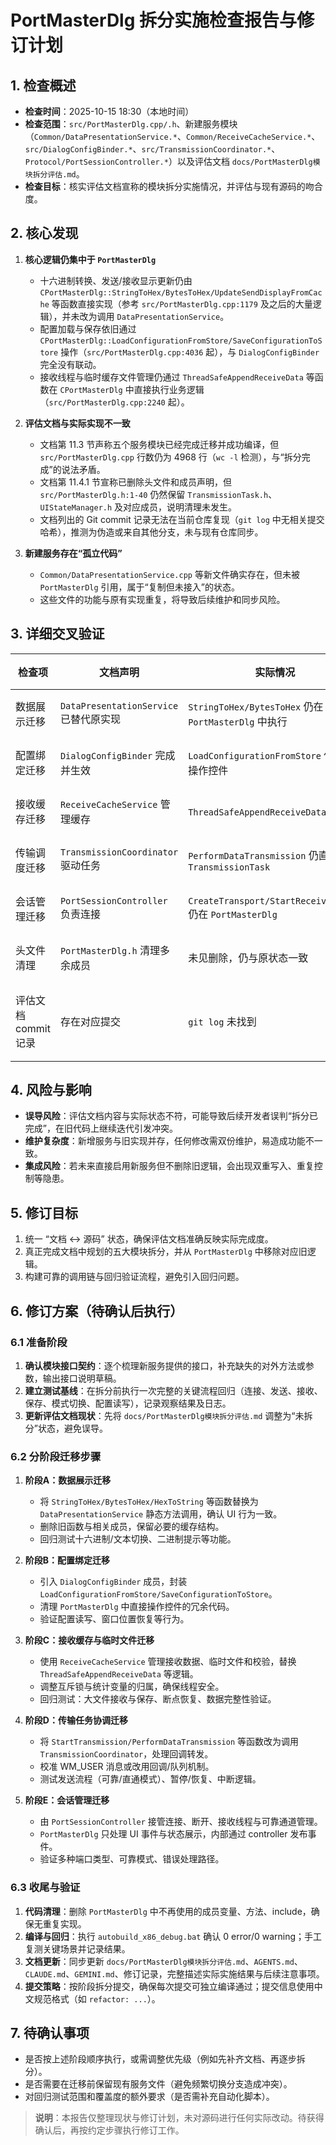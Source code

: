 # PortMasterDlg 拆分实施检查报告与修订计划

## 1. 检查概述
- **检查时间**：2025-10-15 18:30（本地时间）
- **检查范围**：`src/PortMasterDlg.cpp/.h`、新建服务模块（`Common/DataPresentationService.*`、`Common/ReceiveCacheService.*`、`src/DialogConfigBinder.*`、`src/TransmissionCoordinator.*`、`Protocol/PortSessionController.*`）以及评估文档 `docs/PortMasterDlg模块拆分评估.md`。
- **检查目标**：核实评估文档宣称的模块拆分实施情况，并评估与现有源码的吻合度。

## 2. 核心发现
1. **核心逻辑仍集中于 `PortMasterDlg`**  
   - 十六进制转换、发送/接收显示更新仍由 `CPortMasterDlg::StringToHex/BytesToHex/UpdateSendDisplayFromCache` 等函数直接实现（参考 `src/PortMasterDlg.cpp:1179` 及之后的大量逻辑），并未改为调用 `DataPresentationService`。
   - 配置加载与保存依旧通过 `CPortMasterDlg::LoadConfigurationFromStore/SaveConfigurationToStore` 操作（`src/PortMasterDlg.cpp:4036` 起），与 `DialogConfigBinder` 完全没有联动。
   - 接收线程与临时缓存文件管理仍通过 `ThreadSafeAppendReceiveData` 等函数在 `CPortMasterDlg` 中直接执行业务逻辑（`src/PortMasterDlg.cpp:2240` 起）。

2. **评估文档与实际实现不一致**  
   - 文档第 11.3 节声称五个服务模块已经完成迁移并成功编译，但 `src/PortMasterDlg.cpp` 行数仍为 4968 行（`wc -l` 检测），与“拆分完成”的说法矛盾。
   - 文档第 11.4.1 节宣称已删除头文件和成员声明，但 `src/PortMasterDlg.h:1-40` 仍然保留 `TransmissionTask.h`、`UIStateManager.h` 及对应成员，说明清理未发生。
   - 文档列出的 Git commit 记录无法在当前仓库复现（`git log` 中无相关提交哈希），推测为伪造或来自其他分支，未与现有仓库同步。

3. **新建服务存在“孤立代码”**  
   - `Common/DataPresentationService.cpp` 等新文件确实存在，但未被 `PortMasterDlg` 引用，属于“复制但未接入”的状态。
   - 这些文件的功能与原有实现重复，将导致后续维护和同步风险。

## 3. 详细交叉验证
| 检查项 | 文档声明 | 实际情况 | 结论 |
| --- | --- | --- | --- |
| 数据展示迁移 | `DataPresentationService` 已替代原实现 | `StringToHex/BytesToHex` 仍在 `PortMasterDlg` 中执行 | 未实现 |
| 配置绑定迁移 | `DialogConfigBinder` 完成并生效 | `LoadConfigurationFromStore` 仍直接操作控件 | 未实现 |
| 接收缓存迁移 | `ReceiveCacheService` 管理缓存 | `ThreadSafeAppendReceiveData` 未改动 | 未实现 |
| 传输调度迁移 | `TransmissionCoordinator` 驱动任务 | `PerformDataTransmission` 仍直接控制 `TransmissionTask` | 未实现 |
| 会话管理迁移 | `PortSessionController` 负责连接 | `CreateTransport/StartReceiveThread` 仍在 `PortMasterDlg` | 未实现 |
| 头文件清理 | `PortMasterDlg.h` 清理多余成员 | 未见删除，仍与原状态一致 | 未实现 |
| 评估文档 commit 记录 | 存在对应提交 | `git log` 未找到 | 信息不可信 |

## 4. 风险与影响
- **误导风险**：评估文档内容与实际状态不符，可能导致后续开发者误判“拆分已完成”，在旧代码上继续迭代引发冲突。
- **维护复杂度**：新增服务与旧实现并存，任何修改需双份维护，易造成功能不一致。
- **集成风险**：若未来直接启用新服务但不删除旧逻辑，会出现双重写入、重复控制等隐患。

## 5. 修订目标
1. 统一 “文档 ↔ 源码” 状态，确保评估文档准确反映实际完成度。
2. 真正完成文档中规划的五大模块拆分，并从 `PortMasterDlg` 中移除对应旧逻辑。
3. 构建可靠的调用链与回归验证流程，避免引入回归问题。

## 6. 修订方案（待确认后执行）
### 6.1 准备阶段
1. **确认模块接口契约**：逐个梳理新服务提供的接口，补充缺失的对外方法或参数，输出接口说明草稿。
2. **建立测试基线**：在拆分前执行一次完整的关键流程回归（连接、发送、接收、保存、模式切换、配置读写），记录观察结果及日志。
3. **更新评估文档现状**：先将 `docs/PortMasterDlg模块拆分评估.md` 调整为“未拆分”状态，避免误导。

### 6.2 分阶段迁移步骤
1. **阶段A：数据展示迁移**  
   - 将 `StringToHex/BytesToHex/HexToString` 等函数替换为 `DataPresentationService` 静态方法调用，确认 UI 行为一致。  
   - 删除旧函数与相关成员，保留必要的缓存结构。  
   - 回归测试十六进制/文本切换、二进制提示等功能。

2. **阶段B：配置绑定迁移**  
   - 引入 `DialogConfigBinder` 成员，封装 `LoadConfigurationFromStore/SaveConfigurationToStore`。  
   - 清理 `PortMasterDlg` 中直接操作控件的冗余代码。  
   - 验证配置读写、窗口位置恢复等行为。

3. **阶段C：接收缓存与临时文件迁移**  
   - 使用 `ReceiveCacheService` 管理接收数据、临时文件和校验，替换 `ThreadSafeAppendReceiveData` 等逻辑。  
   - 调整互斥锁与统计变量的归属，确保线程安全。  
   - 回归测试：大文件接收与保存、断点恢复、数据完整性验证。

4. **阶段D：传输任务协调迁移**  
   - 将 `StartTransmission/PerformDataTransmission` 等函数改为调用 `TransmissionCoordinator`，处理回调转发。  
   - 校准 WM_USER 消息或改用回调/队列机制。  
   - 测试发送流程（可靠/直通模式）、暂停/恢复、中断逻辑。

5. **阶段E：会话管理迁移**  
   - 由 `PortSessionController` 接管连接、断开、接收线程与可靠通道管理。  
   - `PortMasterDlg` 只处理 UI 事件与状态展示，内部通过 controller 发布事件。  
   - 验证多种端口类型、可靠模式、错误处理路径。

### 6.3 收尾与验证
1. **代码清理**：删除 `PortMasterDlg` 中不再使用的成员变量、方法、include，确保无重复实现。
2. **编译与回归**：执行 `autobuild_x86_debug.bat` 确认 0 error/0 warning；手工复测关键场景并记录结果。
3. **文档更新**：同步更新 `docs/PortMasterDlg模块拆分评估.md`、`AGENTS.md`、`CLAUDE.md`、`GEMINI.md`、修订记录，完整描述实际实施结果与后续注意事项。
4. **提交策略**：按阶段拆分提交，确保每次提交可独立编译通过；提交信息使用中文规范格式（如 `refactor: ...`）。

## 7. 待确认事项
- 是否按上述阶段顺序执行，或需调整优先级（例如先补齐文档、再逐步拆分）。
- 是否需要在迁移前保留现有服务文件（避免频繁切换分支造成冲突）。
- 对回归测试范围和覆盖度的额外要求（是否需补充自动化脚本）。

> **说明**：本报告仅整理现状与修订计划，未对源码进行任何实际改动。待获得确认后，再按约定步骤执行修订工作。
